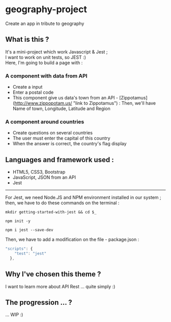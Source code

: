 # geography-project
Create an app in tribute to geography

## What is this ?
It's a mini-project which work Javascript & Jest ; <br /> I want to work on unit tests, so JEST :)<br /> 
Here, I'm going to build a page with :

### A component with data from API
* Create a input
* Enter a postal code
* This component give us data's town from an API - [Zippotamus] (http://www.zippopotam.us/ "link to Zippotamus") : Then, we'll have Name of town, Longitude, Latitude and Region

### A component around countries
* Create questions on several countries
* The user must enter the capital of this country
* When the answer is correct, the country's flag display

## Languages and framework used :
* HTML5, CSS3, Bootstrap
* JavaScript, JSON from an API
* Jest

***
For Jest, we need Node.JS and NPM environment installed in our system ; then, we have to do these commands on the terminal :
```
mkdir getting-started-with-jest && cd $_
```
```
npm init -y
```
```
npm i jest --save-dev
```
Then, we have to add a modification on the file - package.json :

```javascript
"scripts": {
    "test": "jest"
  },
```  

## Why I've chosen this theme ?
I want to learn more about API Rest ... quite simply :)

## The progression … ?
... WIP :)